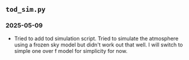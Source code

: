 ## `tod_sim.py`
### 2025-05-09
- Tried to add tod simulation script. Tried to simulate the atmosphere using a frozen sky model but didn't work out that well. I will switch to simple one over f model for simplicity for now.

